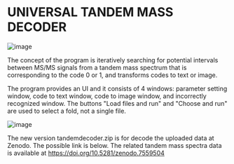 # UNIVERSAL TANDEM MASS DECODER
![image](https://user-images.githubusercontent.com/72596678/124212304-5320e300-db21-11eb-948e-11be5356ba46.png)

The concept of the program is iteratively searching for potential intervals between MS/MS signals from a tandem mass spectrum that is corresponding to the code 0 or 1, and transforms codes to text or image. 

The program provides an UI and it consists of 4 windows: parameter setting window, code to text window, code to image window, and incorrectly recognized window. 
The buttons "Load files and run" and "Choose and run" are used to select a fold, not a single file.


![image](https://user-images.githubusercontent.com/72596678/124209290-da6b5800-db1b-11eb-86df-ca181b963c15.png)

The new version tandemdecoder.zip is for decode the uploaded data at Zenodo. The possible link is below.
The related tandem mass spectra data is available at https://doi.org/10.5281/zenodo.7559504
